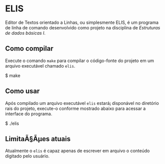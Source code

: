 ELIS
====

Editor de Textos orientado a Linhas, ou simplesmente ELIS, é um programa de linha de comando desenvolvido como projeto na disciplina de *Estruturas de dados básicas I*.

## Como compilar

Execute o comando `make` para compilar o código-fonte do projeto em um arquivo executável chamado `elis`.

  $ make

## Como usar

Após compilado um arquivo executável `elis` estará¡ disponável no diretório rais do projeto, execute-o conforme mostrado abaixo para acessar a interface do programa.

  $ ./elis

## LimitaÃ§Ãµes atuais

Atualmente o `elis` é capaz apenas de escrever em arquivo o conteúdo digitado pelo usuário.
